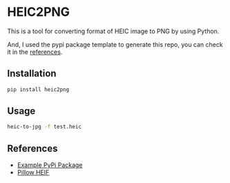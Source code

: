# HEIC2PNG

This is a tool for converting format of HEIC image to PNG by using Python.

And, I used the pypi package template to generate this repo, you can check it in the [references](#References).

## Installation

```bash
pip install heic2png
```

## Usage

```bash
heic-to-jpg -f test.heic
```

## References

- [Example PyPi Package](https://github.com/tomchen/example_pypi_package)
- [Pillow HEIF](https://github.com/bigcat88/pillow_heif)
